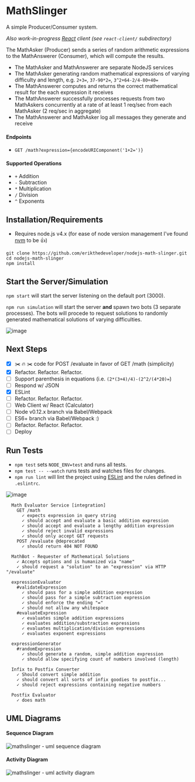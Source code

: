 # MathSlinger

A simple Producer/Consumer system.

_Also work-in-progress [React](https://facebook.github.io/react/index.html) client (see `react-client/` subdirectory)_

The MathAsker (Producer) sends a series of random arithmetic expressions to the MathAnswerer (Consumer), which will compute the results.

- The MathAsker and MathAnswerer are separate NodeJS services
- The MathAsker generating random mathematical expressions of varying difficulty and length, e.g. `2+3=`, `37-90*2=`, `3^2+64-2/4-80+40=`
- The MathAnswerer computes and returns the correct mathematical result for the each expression it receives
- The MathAnswerer successfully processes requests from two MathAskers concurrently at a rate of at least 1 req/sec from each MathAsker (2 req/sec in aggregate)
- The MathAnswerer and MathAsker log all messages they generate and receive

#### Endpoints

- `GET /math?expression={encodeURIComponent('1+2=')}`

#### Supported Operations

- `+` Addition
- `-` Subtraction
- `*` Multiplication
- `/` Division
- `^` Exponents

## Installation/Requirements

- Requires node.js v4.x (for ease of node version management I've found [nvm](https://github.com/creationix/nvm) to be :+1:)

```
git clone https://github.com/erikthedeveloper/nodejs-math-slinger.git
cd nodejs-math-slinger
npm install
```

## Start the Server/Simulation

`npm start` will start the server listening on the default port (3000).

`npm run simulation` will start the server **and** spawn two bots (3 separate processes). The bots will procede to request solutions to randomly generated mathematical solutions of varying difficulties.

![image](https://cloud.githubusercontent.com/assets/1240178/10477503/e7edbef4-7213-11e5-98b5-518cfd3be636.png)

## Next Steps

- [x] :scissors: :fire: :scissors: code for POST /evaluate in favor of GET /math (simplicity)
- [x] Refactor. Refactor. Refactor.
- [ ] Support parenthesis in equations (i.e. `(2*(3+4)/4)-(2^2/(4*20)=`)
- [ ] Respond w/ JSON
- [x] ESLint
- [ ] Refactor. Refactor. Refactor.
- [ ] Web Client w/ React (Calculator)
- [ ] Node v0.12.x branch via Babel/Webpack
- [ ] ES6+ branch via Babel/Webpack :)
- [ ] Refactor. Refactor. Refactor.
- [ ] Deploy

## Run Tests

- `npm test` sets `NODE_ENV=test` and runs all tests.
- `npm test -- --watch` runs tests and watches files for changes.
- `npm run lint` will lint the project using [ESLint](http://eslint.org/) and the rules defined in `.eslintrc`.

![image](https://cloud.githubusercontent.com/assets/1240178/10477586/8696f3e0-7214-11e5-9eec-30d5957e03ac.png)

```
  Math Evaluator Service [integration]
    GET /math
      ✓ expects expression in query string
      ✓ should accept and evaluate a basic addition expression
      ✓ should accept and evaluate a lengthy addition expression
      ✓ should reject invalid expressions
      ✓ should only accept GET requests
    POST /evaluate @deprecated
      ✓ should return 404 NOT FOUND

  MathBot - Requester of Mathematical Solutions
    ✓ Accepts options and is humanized via "name"
    ✓ should request a "solution" to an "expression" via HTTP "/evaluate"

  expressionEvaluator
    #validateExpression
      ✓ should pass for a simple addition expression
      ✓ should pass for a simple subtraction expression
      ✓ should enforce the ending "="
      ✓ should not allow any whitespace
    #evaluateExpression
      ✓ evaluates simple addition expressions
      ✓ evaluates addition/substraction expressions
      ✓ evaluates multiplication/division expressions
      ✓ evaluates exponent expressions

  expressionGenerator
    #randomExpression
      ✓ should generate a random, simple addition expression
      ✓ should allow specifying count of numbers involved (length)

  Infix to Postfix Converter
    ✓ Should convert simple addition
    ✓ should convert all sorts of infix goodies to postfix...
    ✓ should reject expressions containing negative numbers

  Postfix Evaluator
    ✓ does math
```

## UML Diagrams

#### Sequence Diagram
![mathslinger - uml sequence diagram](https://cloud.githubusercontent.com/assets/1240178/10477662/2fddc21c-7215-11e5-95a2-3c3cd4aa0532.png)

#### Activity Diagram
![mathslinger - uml activity diagram](https://cloud.githubusercontent.com/assets/1240178/10477663/2fdea646-7215-11e5-91b0-12d81241ea2a.png)
